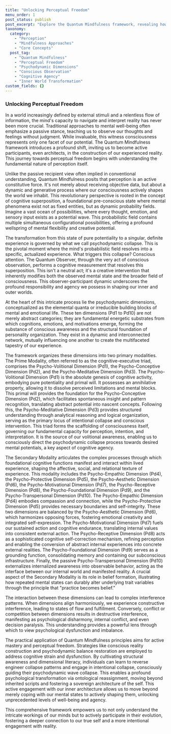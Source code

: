 ```yaml
---
title: "Unlocking Perceptual Freedom"
menu_order: 1
post_status: publish
post_excerpt: "Explore the Quantum Mindfulness framework, revealing how perception is an active, generative process that shapes our reality. This post delves into concepts like cognitive superposition and psychodynamic collapse, highlighting the pivotal role of the Quantum Observer in cultivating perceptual freedom and conscious well-being."
taxonomy:
  category:
    - "Perception"
    - "Mindfulness Approaches"
    - "Core Concepts"
  post_tag:
    - "Quantum Mindfulness"
    - "Perceptual Freedom"
    - "Psychodynamic Dimensions"
    - "Conscious Observation"
    - "Cognitive Agency"
    - "Inner World Transformation"
custom_fields: {}
---
```


### Unlocking Perceptual Freedom

In a world increasingly defined by external stimuli and a relentless flow of information, the mind's capacity to navigate and interpret reality has never been more crucial. Traditional approaches to mental well-being often emphasize a passive stance, teaching us to observe our thoughts and feelings without judgment. While invaluable, this witness consciousness represents only one facet of our potential. The Quantum Mindfulness framework introduces a profound shift, inviting us to become active participants, even architects, in the construction of our experienced reality. This journey towards perceptual freedom begins with understanding the fundamental nature of perception itself.

Unlike the passive recipient view often implied in conventional understanding, Quantum Mindfulness posits that perception is an active constitutive force. It's not merely about receiving objective data, but about a dynamic and generative process where our consciousness actively shapes the world we inhabit. This revolutionary perspective is rooted in the concept of cognitive superposition, a foundational pre-conscious state where mental phenomena exist not as fixed entities, but as dynamic probability fields. Imagine a vast ocean of possibilities, where every thought, emotion, and sensory input exists as a potential wave. This probabilistic field contains multiple simultaneous configurational possibilities, offering a profound wellspring of mental flexibility and creative potential.

The transformation from this state of pure potentiality to a singular, definite experience is governed by what we call psychodynamic collapse. This is the pivotal moment where the mind's probabilistic field resolves into a specific, actualized experience. What triggers this collapse? Conscious attention. The Quantum Observer, through the very act of conscious observation, performs a cognitive measurement that resolves this superposition. This isn't a neutral act; it's a creative intervention that inherently modifies both the observed mental state and the broader field of consciousness. This observer-participant dynamic underscores the profound responsibility and agency we possess in shaping our inner and outer worlds.

At the heart of this intricate process lie the psychodynamic dimensions, conceptualized as the elemental quanta or irreducible building blocks of mental and emotional life. These ten dimensions (Pd1 to Pd10) are not merely abstract categories; they are fundamental energetic substrates from which cognitions, emotions, and motivations emerge, forming the substance of conscious awareness and the structural foundation of personality organization. They exist in a dynamic and interconnected network, mutually influencing one another to create the multifaceted tapestry of our experience.

The framework organizes these dimensions into two primary modalities. The Prime Modality, often referred to as the cognitive-executive triad, comprises the Psycho-Volitional Dimension (Pd1), the Psycho-Conceptive Dimension (Pd2), and the Psycho-Meditative Dimension (Pd3). The Psycho-Volitional Dimension (Pd1) is the absolute genesis of cognitive activity, embodying pure potentiality and primal will. It possesses an annihilative property, allowing it to dissolve perceived limitations and mental blocks. This primal will provides the foundation for the Psycho-Conceptive Dimension (Pd2), which facilitates spontaneous insight and pattern recognition, translating abstract potential into nascent concepts. Following this, the Psycho-Meditative Dimension (Pd3) provides structured understanding through analytical reasoning and logical organization, serving as the primary locus of intentional collapse and conscious intervention. This triad forms the scaffolding of consciousness itself, governing our fundamental capacity for perception, intention, and interpretation. It is the source of our volitional awareness, enabling us to consciously direct the psychodynamic collapse process towards desired mental potentials, a key aspect of cognitive agency.

The Secondary Modality articulates the complex processes through which foundational cognitive functions manifest and interact within lived experience, shaping the affective, social, and relational texture of experience. This modality includes the Psycho-Empathic Dimension (Pd4), the Psycho-Protective Dimension (Pd5), the Psycho-Aesthetic Dimension (Pd6), the Psycho-Motivational Dimension (Pd7), the Psycho-Receptive Dimension (Pd8), the Psycho-Foundational Dimension (Pd9), and the Psycho-Transpersonal Dimension (Pd10). The Psycho-Empathic Dimension (Pd4) embodies compassion and connection, while the Psycho-Protective Dimension (Pd5) provides necessary boundaries and self-integrity. These two dimensions are balanced by the Psycho-Aesthetic Dimension (Pd6), which harmonizes opposing forces, fostering emotional creativity and integrated self-expression. The Psycho-Motivational Dimension (Pd7) fuels our sustained action and cognitive endurance, translating internal values into consistent external action. The Psycho-Receptive Dimension (Pd8) acts as a sophisticated cognitive self-correction mechanism, refining perception and enabling the conversion of abstract internal experiences into concrete external realities. The Psycho-Foundational Dimension (Pd9) serves as a grounding function, consolidating memory and containing our subconscious infrastructure. Finally, the passive Psycho-Transpersonal Dimension (Pd10) externalizes internalized awareness into observable behavior, acting as the interface between our internal world and manifested reality. A crucial aspect of the Secondary Modality is its role in belief formation, illustrating how repeated mental states can durably alter underlying trait variables through the principle that "practice becomes belief."

The interaction between these dimensions can lead to complex interference patterns. When dimensions align harmoniously, we experience constructive interference, leading to states of flow and fulfillment. Conversely, conflict or competition between dimensions results in destructive interference, manifesting as psychological disharmony, internal conflict, and even decision paralysis. This understanding provides a powerful lens through which to view psychological dysfunction and imbalance.

The practical application of Quantum Mindfulness principles aims for active mastery and perceptual freedom. Strategies like conscious reality construction and psychodynamic balance restoration are employed to address cognitive strain and dysfunction. By cultivating structural awareness and dimensional literacy, individuals can learn to reverse engineer collapse patterns and engage in intentional collapse, consciously guiding their psychodynamic wave collapse. This enables a profound psychological transformation via ontological reassignment, moving beyond inherited scripts and fostering a sovereign architecture of the self. This active engagement with our inner architecture allows us to move beyond merely coping with our mental states to actively shaping them, unlocking unprecedented levels of well-being and agency.

This comprehensive framework empowers us to not only understand the intricate workings of our minds but to actively participate in their evolution, fostering a deeper connection to our true self and a more intentional engagement with reality.